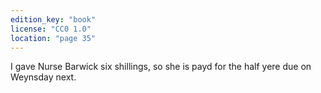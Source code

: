 ```yaml
---
edition_key: "book"
license: "CC0 1.0"
location: "page 35"
---
```

I gave Nurse
Barwick six shillings, so she is payd for the half yere due on
Weynsday next.
